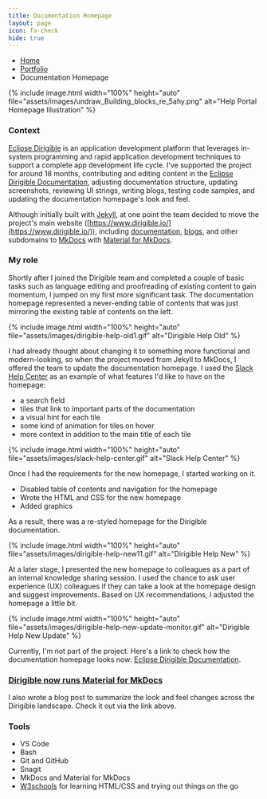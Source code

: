 ```yaml
---
title: Documentation Homepage
layout: page
icon: fa-check
hide: true
---
```


<ul class="breadcrumb">
  <li><a href="./#" class="icon fa-home">  Home</a></li>
  <li><a href="./#portfolio" class="icon fa-briefcase">  Portfolio</a></li>
  <li>Documentation Homepage</li>
</ul>

{% include image.html width="100%" height="auto" file="assets/images/undraw_Building_blocks_re_5ahy.png" alt="Help Portal Homepage Illustration" %}

### Context
[Eclipse Dirigible](https://www.dirigible.io/) is an application development platform that leverages in-system programming and rapid application development techniques to support a complete app development life cycle. I've supported the project for around 18 months, contributing and editing content in the [Eclipse Dirigible Documentation](https://www.dirigible.io/help/), adjusting documentation structure, updating screenshots, reviewing UI strings, writing blogs, testing code samples, and updating the documentation homepage's look and feel.

Although initially built with [Jekyll](https://jekyllrb.com/), at one point the team decided to move the project's main website ([https://www.dirigible.io/](https://www.dirigible.io/)), including [documentation](https://www.dirigible.io/help/), [blogs](https://www.dirigible.io/blogs/), and other subdomains to [MkDocs](https://www.mkdocs.org/) with [Material for MkDocs](https://squidfunk.github.io/mkdocs-material/). 

### My role

Shortly after I joined the Dirigible team and completed a couple of basic tasks such as language editing and proofreading of existing content to gain momentum, I jumped on my first more significant task. The documentation homepage represented a never-ending table of contents that was just mirroring the existing table of contents on the left. 


{% include image.html width="100%" height="auto" file="assets/images/dirigible-help-old1.gif" alt="Dirigible Help Old" %}


I had already thought about changing it to something more functional and modern-looking, so when the project moved from Jekyll to MkDocs, I offered the team to update the documentation homepage. I used the [Slack Help Center](https://slack.com/help) as an example of what features I'd like to have on the homepage:
- a search field
- tiles that link to important parts of the documentation 
- a visual hint for each tile
- some kind of animation for tiles on hover
- more context in addition to the main title of each tile


{% include image.html width="100%" height="auto" file="assets/images/slack-help-center.gif" alt="Slack Help Center" %}


Once I had the requirements for the new homepage, I started working on it.

- Disabled table of contents and navigation for the homepage
- Wrote the HTML and CSS for the new homepage
- Added graphics

As a result, there was a re-styled homepage for the Dirigible documentation.


{% include image.html width="100%" height="auto" file="assets/images/dirigible-help-new11.gif" alt="Dirigible Help New" %}


At a later stage, I presented the new homepage to colleagues as a part of an internal knowledge sharing session. I used the chance to ask user experience (UX) colleagues if they can take a look at the homepage design and suggest improvements. Based on UX recommendations, I adjusted the homepage a little bit. 


{% include image.html width="100%" height="auto" file="assets/images/dirigible-help-new-update-monitor.gif" alt="Dirigible Help New Update" %}


Currently, I'm not part of the project. Here's a link to check how the documentation homepage looks now: [Eclipse Dirigible Documentation](https://www.dirigible.io/help/).


### [Dirigible now runs Material for MkDocs](https://www.dirigible.io/blogs/2021/11/1/dirigible-runs-material/)
I also wrote a blog post to summarize the look and feel changes across the Dirigible landscape. Check it out via the link above.

### Tools

- VS Code
- Bash
- Git and GitHub
- Snagit
- MkDocs and Material for MkDocs
- [W3schools](https://www.w3schools.com/) for learning HTML/CSS and trying out things on the go